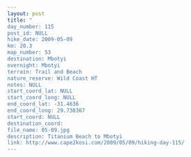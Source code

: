 ```yaml
---
layout: post
title: "
day_number: 115
post_id: NULL
hike_date: 2009-05-09
km: 20.3
map_number: 53
destination: Mbotyi
overnight: Mbotyi
terrain: Trail and Beach
nature_reserve: Wild Coast HT
notes: NULL
start_coord_lat: NULL
start_coord_long: NULL
end_coord_lat: -31.4636
end_coord_long: 29.738367
start_coord: NULL
destination_coord: 
file_name: 05-09.jpg
description: Titanium Beach to Mbotyi
link: http://www.cape2kosi.com/2009/05/09/hiking-day-115/
---
```

